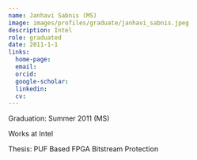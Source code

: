 ```yaml
---
name: Janhavi Sabnis (MS)
image: images/profiles/graduate/janhavi_sabnis.jpeg
description: Intel
role: graduated
date: 2011-1-1
links:
  home-page: 
  email: 
  orcid: 
  google-scholar: 
  linkedin: 
  cv: 
---
```


Graduation: Summer 2011 (MS)

Works at Intel

Thesis: PUF Based FPGA Bitstream Protection